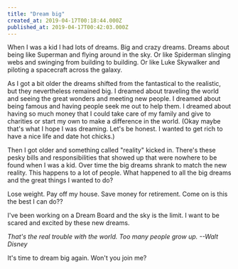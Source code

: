 ```yaml
---
title: "Dream big"
created_at: 2019-04-17T00:18:44.000Z
published_at: 2019-04-17T00:42:03.000Z
---
```

When I was a kid I had lots of dreams. Big and crazy dreams. Dreams about being like Superman and flying around in the sky. Or like Spiderman slinging webs and swinging from building to building. Or like Luke Skywalker and piloting a spacecraft across the galaxy. 

As I got a bit older the dreams shifted from the fantastical to the realistic, but they nevertheless remained big. I dreamed about traveling the world and seeing the great wonders and meeting new people. I dreamed about being famous and having people seek me out to help them. I dreamed about having so much money that I could take care of my family and give to charities or start my own to make a difference in the world. (Okay maybe that's what I hope I was dreaming. Let's be honest. I wanted to get rich to have a nice life and date hot chicks.)

Then I got older and something called "reality" kicked in. There's these pesky bills and responsibilities that showed up that were nowhere to be found when I was a kid. Over time the big dreams shrank to match the new reality. This happens to a lot of people. What happened to all the big dreams and the great things I wanted to do? 

Lose weight. Pay off my house. Save money for retirement. Come on is this the best I can do??

I've been working on a Dream Board and the sky is the limit. I want to be scared and excited by these new dreams. 

_That's the real trouble with the world. Too many people grow up. --Walt Disney_

It's time to dream big again. Won't you join me?
